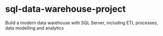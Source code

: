 # sql-data-warehouse-project
Build a modern data warehouse with SQL Server, including ETL processes, data modelling and analytics
